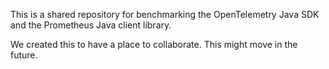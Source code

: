 This is a shared repository for benchmarking the OpenTelemetry Java SDK and the Prometheus Java client library.

We created this to have a place to collaborate. This might move in the future.
